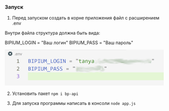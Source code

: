 ### Запуск

1. Перед запуском создать в корне приложения файл с расширением .env 

Внутри файла структура должна быть вида:

BIPIUM_LOGIN = "Ваш логин"
BIPIUM_PASS = "Ваш пароль"

![Picture](/example.png "Пример")

2. Установить пакет ```npm i bp-api```

3. Для запуска программы написать в консоли  ```node app.js```